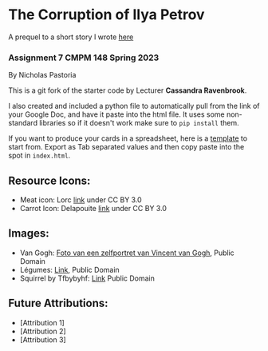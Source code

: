# The Corruption of Ilya Petrov

A prequel to a short story I wrote [here](https://bitsnpixels.org/p/30add121-9b8b-4d15-936e-50628ba4a5f5)

### Assignment 7 CMPM 148 Spring 2023
By Nicholas Pastoria

This is a git fork of the starter code by Lecturer **Cassandra Ravenbrook**.

I also created and included a python file to automatically pull from the link of your Google Doc, and have it paste into the html file. It uses some non-standard libraries so if it doesn't work make sure to `pip install` them.

If you want to produce your cards in a spreadsheet, here is a [template](https://docs.google.com/spreadsheets/d/1y6r9WXb2a9FA0KxBa__Y3LriUq8_KHakMViJ2irY5D4/edit?usp=sharing) to start from. Export as Tab separated values and then copy paste into the spot in `index.html`.

## Resource Icons:

* Meat icon: Lorc [link](https://lorcblog.blogspot.com/) under CC BY 3.0
* Carrot Icon: Delapouite [link](https://delapouite.com/) under CC BY 3.0

## Images:

* Van Gogh: [Foto van een zelfportret van Vincent van Gogh](https://commons.wikimedia.org/wiki/File:Foto_van_een_zelfportret_van_Vincent_van_Gogh,_Bestanddeelnr_255-9139.jpg), Public Domain
* Légumes: [Link](https://commons.wikimedia.org/wiki/File:L%C3%A9gumes_01.jpg), Public Domain
* Squirrel by Tfbybyhf: [Link](https://commons.wikimedia.org/wiki/File:Squirrel_on_a_Branch.jpg)  Public Domain

## Future Attributions:

* [Attribution 1]
* [Attribution 2]
* [Attribution 3]

